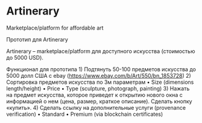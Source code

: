 # Artinerary
Marketplace/platform for affordable art

Прототип для Artinerary 

Artinerary – marketplace/platform для доступного искусства (стоимостью до 5000 USD).

Функционал для прототипа
    1) Подтянуть 50-100 предметов искусства до 5000 долл США с ebay (https://www.ebay.com/b/Art/550/bn_1853728)
    2) Сортировка предметов искусства по 3м параметрам
    • Size (dimensions length/height)
    • Price
    • Type (sculpture, photograph, painting)
    3) Нажать на предмет искусства, которое приведет к открытию нового окна с информацией о нем (цена, размер, краткое описание). Сделать кнопку «купить».
    4) Сделать ссылку на дополнительные услуги (provenance verification)
    • Standard 
    • Premium (via blockchain certificates)
